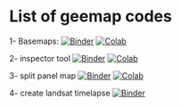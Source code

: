 # List of geemap codes

1- Basemaps: [![Binder](https://mybinder.org/badge_logo.svg)](https://mybinder.org/v2/gh/EngAlasmari/geemap/main?labpath=basemaps.ipynb) [![Colab](https://colab.research.google.com/assets/colab-badge.svg)](https://colab.research.google.com/github/EngAlasmari/geemap/blob/main/basemaps.ipynb)

2- inspector tool [![Binder](https://mybinder.org/badge_logo.svg)](https://mybinder.org/v2/gh/EngAlasmari/geemap/main?labpath=inspector_tool.ipynb) [![Colab](https://colab.research.google.com/assets/colab-badge.svg)](https://colab.research.google.com/github/EngAlasmari/geemap/blob/main/inspector_tool.ipynb)

3- split panel map [![Binder](https://mybinder.org/badge_logo.svg)](https://mybinder.org/v2/gh/EngAlasmari/geemap/main?labpath=split_panel_map.ipynb) [![Colab](https://colab.research.google.com/assets/colab-badge.svg)](https://colab.research.google.com/github/EngAlasmari/geemap/blob/main/split_panel_map.ipynb)

4- create landsat timelapse [![Binder](https://mybinder.org/badge_logo.svg)](https://mybinder.org/v2/gh/EngAlasmari/geemap/main?labpath=create_landsat_timelapse.ipynb)

